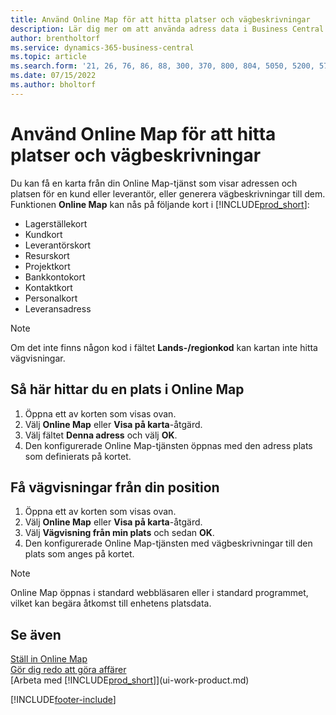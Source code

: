 ```yaml
---
title: Använd Online Map för att hitta platser och vägbeskrivningar
description: Lär dig mer om att använda adress data i Business Central för att få en Online Map med vägriktningar.
author: brentholtorf
ms.service: dynamics-365-business-central
ms.topic: article
ms.search.form: '21, 26, 76, 86, 88, 300, 370, 800, 804, 5050, 5200, 5703'
ms.date: 07/15/2022
ms.author: bholtorf
---
```

# Använd Online Map för att hitta platser och vägbeskrivningar

Du kan få en karta från din Online Map-tjänst som visar adressen och platsen för en kund eller leverantör, eller generera vägbeskrivningar till dem. Funktionen **Online Map** kan nås på följande kort i [!INCLUDE[prod_short](includes/prod_short.md)]:

* Lagerställekort
* Kundkort
* Leverantörskort
* Resurskort
* Projektkort
* Bankkontokort
* Kontaktkort
* Personalkort
* Leveransadress

> [!NOTE]
> Om det inte finns någon kod i fältet **Lands-/regionkod** kan kartan inte hitta vägvisningar.

## Så här hittar du en plats i Online Map

1. Öppna ett av korten som visas ovan.
2. Välj **Online Map** eller **Visa på karta**-åtgärd.
3. Välj fältet **Denna adress** och välj **OK**.
4. Den konfigurerade Online Map-tjänsten öppnas med den adress plats som definierats på kortet.

## Få vägvisningar från din position

1. Öppna ett av korten som visas ovan.
2. Välj **Online Map** eller **Visa på karta**-åtgärd.
3. Välj **Vägvisning från min plats** och sedan **OK**.
4. Den konfigurerade Online Map-tjänsten med vägbeskrivningar till den plats som anges på kortet.

> [!NOTE]
> Online Map öppnas i standard webbläsaren eller i standard programmet, vilket kan begära åtkomst till enhetens platsdata.

## Se även

[Ställ in Online Map](across-online-maps-setup.md)  
[Gör dig redo att göra affärer](ui-get-ready-business.md)  
[Arbeta med [!INCLUDE[prod_short](includes/prod_short.md)]](ui-work-product.md)  

[!INCLUDE[footer-include](includes/footer-banner.md)]
